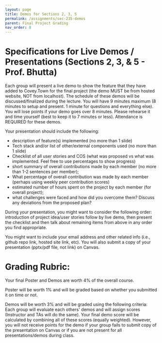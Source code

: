 ```yaml
---
layout: page
title: Demos for Sections 2, 3, 5
permalink: /assignments/sec-235-demos
parent: Final Project Grading
nav_order: 8
---
```


# Specifications for Live Demos / Presentations (Sections 2, 3, & 5 - Prof. Bhutta)

Each group will present a live demo to show the feature that they have added to Covey.Town for the final project (the demo MUST be from hosted website, NOT from localhost). The schedule of these demos will be discussed/finalized during the lecture. You will have 9 minutes maximum (8 minutes to setup and present. 1 minute for questions and everything else). You will lose points if your demo goes over 8 minutes. Please rehearse it and time yourself (best to keep it to 7 minutes or less). Attendance is REQUIRED for these demos.

Your presentation should include the following:
- description of feature(s) implemented (no more than 1 slide)
- Tech stack and/or list of other/external components used (no more than 1 slide)
- Checklist of all user stories and COS (what was proposed vs what was implemented. Feel free to use percentages to show progress)
- short summary of overall contributions made by each member (no more than 1-2 sentences per member);
- What percentage of overall contribution was made by each member (perhaps using weekly peer contribution scores)
- estimated number of hours spent on the project by each member (for overall project);
- what challenges were faced and how did you overcome them? Discuss any deviations from the proposed plan?

During your presentation, you might want to consider the following order: introduction of project idea/user stories follow by live demo, then present the checklist and then talk about remaining items from above in any order you find appropriate.

You might want to include your email address and other related info (i.e., github repo link, hosted site link, etc). You will also submit a copy of your presentation (pptx/pdf file, not link) on Canvas.

# Grading Rubric:
Your final Poster and Demos are worth 4% of the overall course. 

Poster will be worth 1% and will be graded based on whether you submitted it on time or not. 

Demos will be worth 3% and will be graded using the following criteria: Each group will evaluate each others' demos and will assign scores (Instructor and TAs will do the same). Your final demo score will be calculated by combining all of these scores (equally weighted). However, you will not receive points for the demo if your group fails to submit copy of the presentation on Canvas or if you are not present for all presentations/demos during class.